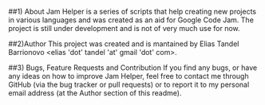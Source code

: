 ##1) About
Jam Helper is a series of scripts that help creating new projects in various languages and was created as an aid for Google Code Jam.
The project is still under development and is not of very much use for now.

##2)Author
This project was created and is mantained by Elias Tandel Barrionovo <elias 'dot' tandel 'at' gmail 'dot' com>.

##3) Bugs, Feature Requests and Contribution
If you find any bugs, or have any ideas on how to improve Jam Helper, feel free to contact me through GitHub (via the bug tracker or pull requests) or to report it to my personal email address (at the Author section of this readme).
